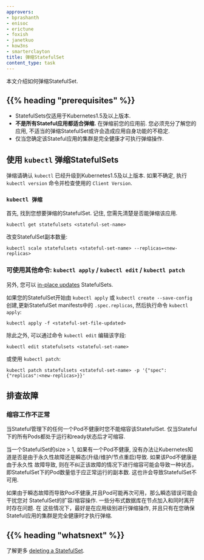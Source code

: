 ```yaml
---
approvers:
- bprashanth
- enisoc
- erictune
- foxish
- janetkuo
- kow3ns
- smarterclayton
title: 弹缩StatefulSet
content_type: task
---
```


<!-- overview -->
本文介绍如何弹缩StatefulSet.


## {{% heading "prerequisites" %}}


* StatefulSets仅适用于Kubernetes1.5及以上版本.
* **不是所有Stateful应用都适合弹缩.** 在弹缩前您的应用前. 您必须充分了解您的应用, 不适当的弹缩StatefulSet或许会造成应用自身功能的不稳定.
* 仅当您确定该Stateful应用的集群是完全健康才可执行弹缩操作.



<!-- steps -->

## 使用 `kubectl` 弹缩StatefulSets

弹缩请确认 `kubectl` 已经升级到Kubernetes1.5及以上版本. 如果不确定, 执行 `kubectl version` 命令并检查使用的 `Client Version`.

### `kubectl 弹缩`

首先, 找到您想要弹缩的StatefulSet. 记住, 您需先清楚是否能弹缩该应用.

```shell
kubectl get statefulsets <stateful-set-name>
```

改变StatefulSet副本数量:

```shell
kubectl scale statefulsets <stateful-set-name> --replicas=<new-replicas>
```

### 可使用其他命令: `kubectl apply` / `kubectl edit` / `kubectl patch`

另外, 您可以 [in-place updates](/docs/concepts/cluster-administration/manage-deployment/#in-place-updates-of-resources) StatefulSets.

如果您的StatefulSet开始由 `kubectl apply` 或 `kubectl create --save-config` 创建,更新StatefulSet manifests中的 `.spec.replicas`, 然后执行命令 `kubectl apply`:

```shell
kubectl apply -f <stateful-set-file-updated>
```

除此之外, 可以通过命令 `kubectl edit` 编辑该字段:

```shell
kubectl edit statefulsets <stateful-set-name>
```

或使用 `kubectl patch`:

```shell
kubectl patch statefulsets <stateful-set-name> -p '{"spec":{"replicas":<new-replicas>}}'
```

## 排查故障

### 缩容工作不正常

当Stateful管理下的任何一个Pod不健康时您不能缩容该StatefulSet. 仅当Stateful下的所有Pods都处于运行和ready状态后才可缩容.

当一个StatefulSet的size > 1, 如果有一个Pod不健康, 没有办法让Kubernetes知道是否是由于永久性故障还是瞬态(升级/维护/节点重启)导致. 如果该Pod不健康是由于永久性
故障导致, 则在不纠正该故障的情况下进行缩容可能会导致一种状态， 即StatefulSet下的Pod数量低于应正常运行的副本数. 这也许会导致StatefulSet不可用.

如果由于瞬态故障而导致Pod不健康,并且Pod可能再次可用，那么瞬态错误可能会干扰您对
StatefulSet的扩容/缩容操作. 一些分布式数据库在节点加入和同时离开时存在问题. 在
这些情况下，最好是在应用级别进行弹缩操作, 并且只有在您确保Stateful应用的集群是完全健康时才执行弹缩.




## {{% heading "whatsnext" %}}


了解更多 [deleting a StatefulSet](/docs/tasks/manage-stateful-set/deleting-a-statefulset/).




